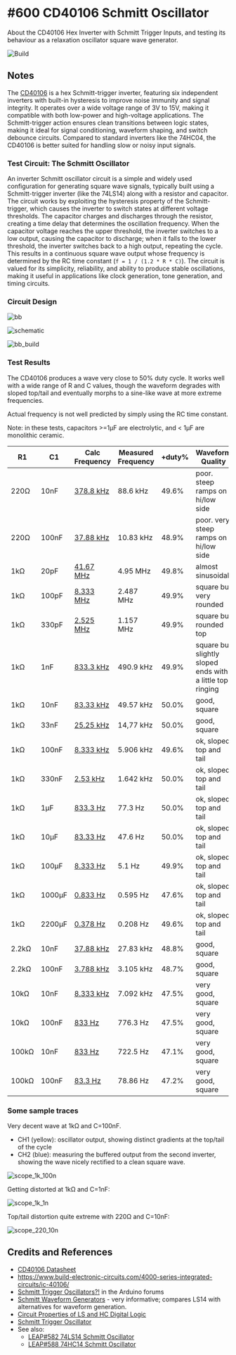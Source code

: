 # #600 CD40106 Schmitt Oscillator

About the CD40106 Hex Inverter with Schmitt Trigger Inputs, and testing its behaviour as a relaxation oscillator square wave generator.

![Build](./assets/SchmittOscillator_build.jpg?raw=true)

## Notes

The [CD40106](https://www.futurlec.com/4000Series/CD40106.shtml) is a hex Schmitt-trigger inverter, featuring six independent inverters with built-in hysteresis to improve noise immunity and signal integrity. It operates over a wide voltage range of 3V to 15V, making it compatible with both low-power and high-voltage applications. The Schmitt-trigger action ensures clean transitions between logic states, making it ideal for signal conditioning, waveform shaping, and switch debounce circuits. Compared to standard inverters like the 74HC04, the CD40106 is better suited for handling slow or noisy input signals.

### Test Circuit: The Schmitt Oscillator

An inverter Schmitt oscillator circuit is a simple and widely used configuration for generating square wave signals, typically built using a Schmitt-trigger inverter (like the 74LS14) along with a resistor and capacitor. The circuit works by exploiting the hysteresis property of the Schmitt-trigger, which causes the inverter to switch states at different voltage thresholds. The capacitor charges and discharges through the resistor, creating a time delay that determines the oscillation frequency. When the capacitor voltage reaches the upper threshold, the inverter switches to a low output, causing the capacitor to discharge; when it falls to the lower threshold, the inverter switches back to a high output, repeating the cycle. This results in a continuous square wave output whose frequency is determined by the RC time constant (`f = 1 / (1.2 * R * C)`). The circuit is valued for its simplicity, reliability, and ability to produce stable oscillations, making it useful in applications like clock generation, tone generation, and timing circuits.

### Circuit Design

![bb](./assets/SchmittOscillator_bb.jpg?raw=true)

![schematic](./assets/SchmittOscillator_schematic.jpg?raw=true)

![bb_build](./assets/SchmittOscillator_bb_build.jpg?raw=true)

### Test Results

The CD40106 produces a wave very close to 50% duty cycle.
It works well with a wide range of R and C values, though the waveform degrades with sloped top/tail and eventually morphs to a sine-like wave at more extreme frequencies.

Actual frequency is not well predicted by simply using the RC time constant.

Note: in these tests, capacitors >=1µF are electrolytic, and < 1µF are monolithic ceramic.

| R1    | C1     | Calc Frequency                                                                      | Measured Frequency | +duty% | Waveform Quality |
|-------|--------|-------------------------------------------------------------------------------------|--------------------|--------|------------------|
| 220Ω  | 10nF   | [378.8 kHz](https://www.wolframalpha.com/input?i=1%2F%281.2*220%CE%A9*10nF%29)      | 88.6 kHz           | 49.6%  | poor. steep ramps on hi/low side |
| 220Ω  | 100nF  | [37.88 kHz](https://www.wolframalpha.com/input?i=1%2F%281.2*220%CE%A9*100nF%29)     | 10.83 kHz          | 48.9%  | poor. very steep ramps on hi/low side |
| 1kΩ   | 20pF   | [41.67 MHz](https://www.wolframalpha.com/input?i=1%2F%281.2*1k%CE%A9*20pF%29)       | 4.95 MHz           | 49.8%  | almost sinusoidal |
| 1kΩ   | 100pF  | [8.333 MHz](https://www.wolframalpha.com/input?i=1%2F%281.2*1k%CE%A9*100pF%29)      | 2.487 MHz          | 49.9%  | square but very rounded |
| 1kΩ   | 330pF  | [2.525 MHz](https://www.wolframalpha.com/input?i=1%2F%281.2*1k%CE%A9*330pF%29)      | 1.157 MHz          | 49.9%  | square but rounded top |
| 1kΩ   | 1nF    | [833.3 kHz](https://www.wolframalpha.com/input?i=1%2F%281.2*1k%CE%A9*1nF%29)        | 490.9 kHz          | 49.9%  | square but slightly sloped ends with a little top ringing |
| 1kΩ   | 10nF   | [83.33 kHz](https://www.wolframalpha.com/input?i=1%2F%281.2*1k%CE%A9*10nF%29)       | 49.57 kHz          | 50.0%  | good, square |
| 1kΩ   | 33nF   | [25.25 kHz](https://www.wolframalpha.com/input?i=1%2F%281.2*1k%CE%A9*33nF%29)       | 14,77 kHz          | 50.0%  | good, square |
| 1kΩ   | 100nF  | [8.333 kHz](https://www.wolframalpha.com/input?i=1%2F%281.2*1k%CE%A9*100nF%29)      | 5.906 kHz          | 49.6%  | ok, sloped top and tail |
| 1kΩ   | 330nF  | [2.53 kHz](https://www.wolframalpha.com/input?i=1%2F%281.2*1k%CE%A9*330nF%29)       | 1.642 kHz          | 50.0%  | ok, sloped top and tail |
| 1kΩ   | 1µF    | [833.3 Hz](https://www.wolframalpha.com/input?i=1%2F%281.2*1k%CE%A9*1%C2%B5F%29)    |  77.3 Hz           | 50.0%  | ok, sloped top and tail |
| 1kΩ   | 10µF   | [83.33 Hz](https://www.wolframalpha.com/input?i=1%2F%281.2*1k%CE%A9*10%C2%B5F%29)   |  47.6 Hz           | 50.0%  | ok, sloped top and tail |
| 1kΩ   | 100µF  | [8.333 Hz](https://www.wolframalpha.com/input?i=1%2F%281.2*1k%CE%A9*100%C2%B5F%29)  |   5.1 Hz           | 49.9%  | ok, sloped top and tail |
| 1kΩ   | 1000µF | [0.833 Hz](https://www.wolframalpha.com/input?i=1%2F%281.2*1k%CE%A9*1000%C2%B5F%29) | 0.595 Hz           | 47.6%  | ok, sloped top and tail |
| 1kΩ   | 2200µF | [0.378 Hz](https://www.wolframalpha.com/input?i=1%2F%281.2*1k%CE%A9*2200%C2%B5F%29) | 0.208 Hz           | 49.6%  | ok, sloped top and tail |
| 2.2kΩ | 10nF   | [37.88 kHz](https://www.wolframalpha.com/input?i=1%2F%281.2*2.2k%CE%A9*10nF%29)     | 27.83 kHz          | 48.8%  | good, square |
| 2.2kΩ | 100nF  | [3.788 kHz](https://www.wolframalpha.com/input?i=1%2F%281.2*2.2k%CE%A9*100nF%29)    | 3.105 kHz          | 48.7%  | good, square |
| 10kΩ  | 10nF   | [8.333 kHz](https://www.wolframalpha.com/input?i=1%2F%281.2*10k%CE%A9*10nF%29)      | 7.092 kHz          | 47.5%  | very good, square |
| 10kΩ  | 100nF  | [833 Hz](https://www.wolframalpha.com/input?i=1%2F%281.2*10k%CE%A9*100nF%29)        |  776.3 Hz          | 47.5%  | very good, square |
| 100kΩ | 10nF   | [833 Hz](https://www.wolframalpha.com/input?i=1%2F%281.2*100k%CE%A9*10nF%29)        | 722.5 Hz           | 47.1%  | very good, square |
| 100kΩ | 100nF  | [83.3 Hz](https://www.wolframalpha.com/input?i=1%2F%281.2*100k%CE%A9*100nF%29)      |  78.86 Hz          | 47.2%  | very good, square |

### Some sample traces

Very decent wave at 1kΩ and C=100nF.

* CH1 (yellow): oscillator output, showing distinct gradients at the top/tail of the cycle
* CH2 (blue): measuring the buffered output from the second inverter, showing the wave nicely rectified to a clean square wave.

![scope_1k_100n](./assets/scope_1k_100n.gif)

Getting distorted at 1kΩ and C=1nF:

![scope_1k_1n](./assets/scope_1k_1n.gif)

Top/tail distortion quite extreme with 220Ω and C=10nF:

![scope_220_10n](./assets/scope_220_10n.gif)

## Credits and References

* [CD40106 Datasheet](https://www.futurlec.com/4000Series/CD40106.shtml)
* <https://www.build-electronic-circuits.com/4000-series-integrated-circuits/ic-40106/>
* [Schmitt Trigger Oscillators?!](https://forum.arduino.cc/t/schmitt-trigger-oscillators/144197) in the Arduino forums
* [Schmitt Waveform Generators](https://www.electronics-tutorials.ws/waveforms/generators.html) - very informative; compares LS14 with alternatives for waveform generation.
* [Circuit Properties of LS and HC Digital Logic](https://mysite.du.edu/~etuttle/electron/elect13.htm)
* [Schmitt Trigger Oscillator](https://electronics-course.com/schmitt-trigger-oscillator)
* See also:
    * [LEAP#582 74LS14 Schmitt Oscillator](../../74LS14/SchmittOscillator/)
    * [LEAP#588 74HC14 Schmitt Oscillator](../../74HC14/SchmittOscillator/)
